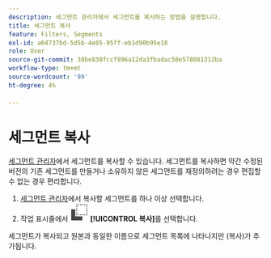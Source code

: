 ```yaml
---
description: 세그먼트 관리자에서 세그먼트를 복사하는 방법을 설명합니다.
title: 세그먼트 복사
feature: Filters, Segments
exl-id: a64737bd-5d5b-4e85-95ff-eb1d90b95e18
role: User
source-git-commit: 38be838fccf896a12da3fbadac50e578081312ba
workflow-type: tm+mt
source-wordcount: '99'
ht-degree: 4%

---
```


# 세그먼트 복사

[세그먼트 관리자](seg-manage.md)에서 세그먼트를 복사할 수 있습니다. 세그먼트를 복사하면 약간 수정된 버전의 기존 세그먼트를 만들거나 소유하지 않은 세그먼트를 재정의하려는 경우 편집할 수 없는 경우 편리합니다.

1. [세그먼트 관리자](seg-manage.md)에서 복사할 세그먼트를 하나 이상 선택합니다.
1. 작업 표시줄에서 ![복사](/help/assets/icons/Copy.svg) **[!UICONTROL 복사]**&#x200B;를 선택합니다.

세그먼트가 복사되고 원본과 동일한 이름으로 세그먼트 목록에 나타나지만 (복사)가 추가됩니다.
